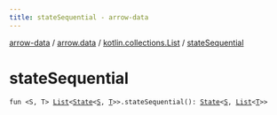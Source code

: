```yaml
---
title: stateSequential - arrow-data
---
```


[arrow-data](../../index.html) / [arrow.data](../index.html) / [kotlin.collections.List](index.html) / [stateSequential](./state-sequential.html)

# stateSequential

`fun <S, T> `[`List`](https://kotlinlang.org/api/latest/jvm/stdlib/kotlin.collections/-list/index.html)`<`[`State`](../-state.html)`<`[`S`](state-sequential.html#S)`, `[`T`](state-sequential.html#T)`>>.stateSequential(): `[`State`](../-state.html)`<`[`S`](state-sequential.html#S)`, `[`List`](https://kotlinlang.org/api/latest/jvm/stdlib/kotlin.collections/-list/index.html)`<`[`T`](state-sequential.html#T)`>>`